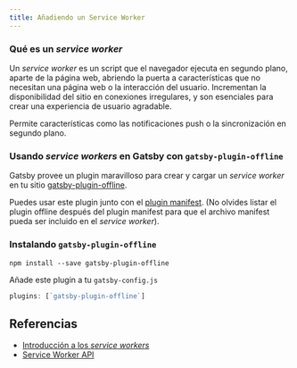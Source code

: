 ```yaml
---
title: Añadiendo un Service Worker
---
```


### Qué es un _service worker_

Un _service worker_ es un script que el navegador ejecuta en segundo plano, aparte de la página web, abriendo la puerta a características que no necesitan una página web o la interacción del usuario. Incrementan la disponibilidad del sitio en conexiones irregulares, y son esenciales para crear una experiencia de usuario agradable.

Permite características como las notificaciones push o la sincronización en segundo plano.

### Usando _service workers_ en Gatsby con `gatsby-plugin-offline`

Gatsby provee un plugin maravilloso para crear y cargar un _service worker_ en tu sitio [gatsby-plugin-offline](https://www.npmjs.com/package/gatsby-plugin-offline).

Puedes usar este plugin junto con el [plugin manifest](https://www.npmjs.com/package/gatsby-plugin-manifest). (No olvides listar el plugin offline después del plugin manifest para que el archivo manifest pueda ser incluido en el _service worker_).

### Instalando `gatsby-plugin-offline`

`npm install --save gatsby-plugin-offline`

Añade este plugin a tu `gatsby-config.js`

```javascript:title=gatsby-config.js
plugins: [`gatsby-plugin-offline`]
```

## Referencias

- [Introducción a los _service workers_](https://developers.google.com/web/fundamentals/primers/service-workers/)
- [Service Worker API](https://developer.mozilla.org/es/docs/Web/API/Service_Worker_API)
